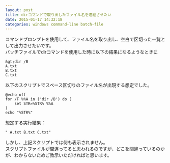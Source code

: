 ```yaml
---
layout: post
title: dirコマンドで取り出したファイル名を連結させたい
date: 2015-01-17 14:32:18
categories: windows command-line batch-file
---
```

<p>コマンドプロンプトを使用して、ファイル名を取り出し、空白で区切った一覧として出力させたいです。<br>
バッチファイルでdirコマンドを使用した時に以下の結果になるようなときに</p>

```
&gt;dir /B
A.txt
B.txt
C.txt   
```

<p>以下のスクリプトでスペース区切りのファイル名が出現する想定でした。</p>

```
@echo off  
for /F %%A in ('dir /B') do (  
    set STR=%STR% %%A  
)  
echo "%STR%"
```

<p>想定する実行結果：</p>

```
" A.txt B.txt C.txt"
```

<p>しかし、上記スクリプトでは何も表示されません。<br>
スクリプトファイルが間違ってると思われるのですが、どこを間違っているのかが、わからないためご教示いただければと思います。</p>
